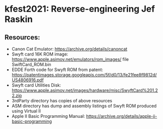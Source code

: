# kfest2021: Reverse-engineering Jef Raskin

## Resources:

- Canon Cat Emulator: https://archive.org/details/canoncat
- Swyft card 16K ROM image: https://www.apple.asimov.net/emulators/rom_images/ file SwiftCard_ROM.bin
- EDDE Forth code for Swyft ROM from patent: https://patentimages.storage.googleapis.com/5f/d0/13/fe21fee8f9812d/US4806916.pdf
- Swyft card Utilities Disk: https://www.apple.asimov.net/images/hardware/misc/SwyftCard%201.22.zip
- 3rdParty directory has copies of above resources
- ASM directory has dump and assembly listings of Swyft ROM produced using Virtual II
- Apple II Basic Programming Manual: https://archive.org/details/apple-ii-basic-programming
